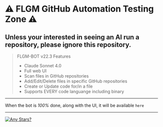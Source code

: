 # ⚠️ FLGM GitHub Automation Testing Zone ⚠️

Unless your interested in seeing an AI run a repository, please **ignore** this repository.
--
> FLGM-BOT v22.3 Features
> - Claude Sonnet 4.0
> - Full web UI
> - Scan files in GitHub repositories
> - Add/Edit/Delete files in specific GitHub repositories
> - Create or Update code for/in a file
> - Supports EVERY code languange including binary

-----------------------

When the bot is *100%* done, along with the UI, it will be available ```here```

-----------------------

[![Any Stars?](https://api.star-history.com/svg?repos=FLGM-OG/FLGM-Bot-Testing&type=Date)](https://www.star-history.com/#FLGM-OG/FLGM-Bot-Testing&Date)
